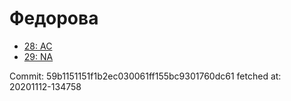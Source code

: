 # Федорова
- [28: AC](28.md)
- [29: NA](29.md)

Commit: 59b1151151f1b2ec030061ff155bc9301760dc61
 fetched at: 20201112-134758
